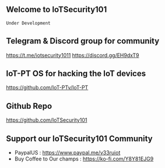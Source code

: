 ## Welcome to IoTSecurity101

    Under Development



## Telegram & Discord group for community

  <https://t.me/iotsecurity1011>
  <https://discord.gg/EH9dxT9>

## IoT-PT OS for hacking the IoT devices

  <https://github.com/IoT-PTv/IoT-PT>
  
## Github Repo  

  <https://github.com/IoTSecurity101>
  
## Support our IoTSecurity101 Community
- PaypalUS : <https://www.paypal.me/v33ruiot>
- Buy Coffee to Our champs : <https://ko-fi.com/Y8Y81EJG9>


